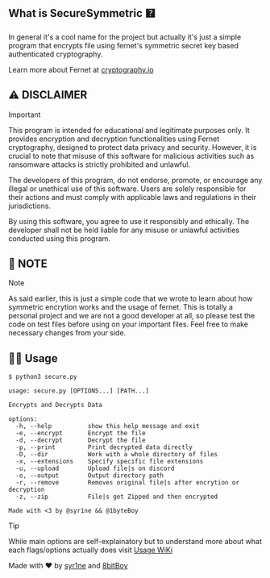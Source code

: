 ## What is SecureSymmetric 🯄

In general it's a cool name for the project but actually it's just a simple program that encrypts file using fernet's symmetric secret key based authenticated cryptography.

Learn more about Fernet at [cryptography.io](https://cryptography.io/en/latest/fernet/)

## ⚠️ DISCLAIMER

> [!IMPORTANT]
> This program is intended for educational and legitimate purposes only. It provides encryption and decryption functionalities using Fernet cryptography, designed to protect data privacy and security. However, it is crucial to note that misuse of this software for malicious activities such as ransomware attacks is strictly prohibited and unlawful.
>
> The developers of this program, do not endorse, promote, or encourage any illegal or unethical use of this software. Users are solely responsible for their actions and must comply with applicable laws and regulations in their jurisdictions.
>
> By using this software, you agree to use it responsibly and ethically. The developer shall not be held liable for any misuse or unlawful activities conducted using this program.

## 📑 NOTE

> [!NOTE]
> As said earlier, this is just a simple code that we wrote to learn about how symmetric encrytion works and the usage of fernet. This is totally a personal project and we are not a good developer at all, so please test the code on test files before using on your important files. Feel free to make necessary changes from your side. 

## 🧑‍💻 Usage

```
$ python3 secure.py
 
usage: secure.py [OPTIONS...] [PATH...]

Encrypts and Decrypts Data

options:
  -h, --help          show this help message and exit
  -e, --encrypt       Encrypt the file
  -d, --decrypt       Decrypt the file
  -p, --print         Print decrypted data directly
  -D, --dir           Work with a whole directory of files
  -x, --extensions    Specify specific file extensions
  -u, --upload        Upload file|s on discord
  -o, --output        Output directory path
  -r, --remove        Removes original file|s after encrytion or decryption
  -z, --zip           File|s get Zipped and then encrypted

Made with <3 by @syr1ne && @1byteBoy
```

> [!TIP]
> While main options are self-explainatory but to understand more about what each flags/options actually does visit [Usage WiKi](https://github.com/RootMiner/SecureSymmetric/wiki#usage)


Made with ❤ by [syr1ne](https://github.com/syr1ne) and [8bitBoy](https://github.com/1byteBoy)
